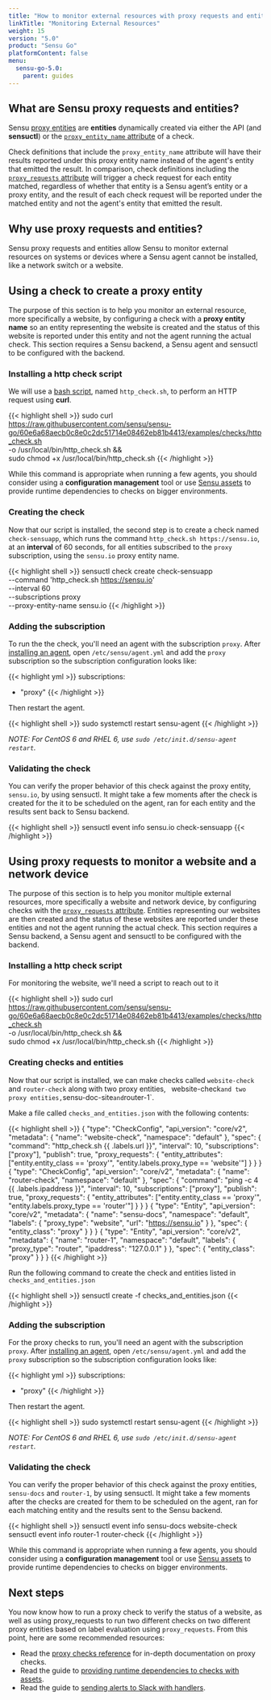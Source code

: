 ```yaml
---
title: "How to monitor external resources with proxy requests and entities"
linkTitle: "Monitoring External Resources"
weight: 15
version: "5.0"
product: "Sensu Go"
platformContent: false
menu: 
  sensu-go-5.0:
    parent: guides
---
```


## What are Sensu proxy requests and entities?

Sensu [proxy entities][1] are **entities** dynamically created via either the
API (and **sensuctl**) or the [`proxy_entity_name` attribute][2] of a check.

Check definitions that include the `proxy_entity_name` attribute will have their
results reported under this proxy entity name instead of the agent's entity that
emitted the result. In comparison, check definitions including the
[`proxy_requests` attribute][3] will trigger a check request for each entity
matched, regardless of whether that entity is a Sensu agent’s entity or a proxy
entity, and the result of each check request will be reported under the matched
entity and not the agent's entity that emitted the result.

## Why use proxy requests and entities?

Sensu proxy requests and entities allow Sensu to monitor external resources
on systems or devices where a Sensu agent cannot be installed, like a
network switch or a website.

## Using a check to create a proxy entity

The purpose of this section is to help you monitor an external resource, more
specifically a website, by configuring a check with a **proxy entity name** so an
entity representing the website is created and the status of this website is
reported under this entity and not the agent running the actual check.
This section requires a Sensu backend, a Sensu agent and sensuctl to be configured
with the backend.

### Installing a http check script

We will use a [bash script][4], named `http_check.sh`, to perform an HTTP
request using **curl**.

{{< highlight shell >}}
sudo curl https://raw.githubusercontent.com/sensu/sensu-go/60e6a68aecb0c8e0c2dc51714e08462eb81b4413/examples/checks/http_check.sh \
-o /usr/local/bin/http_check.sh && \
sudo chmod +x /usr/local/bin/http_check.sh
{{< /highlight >}}

While this command is appropriate when running a few agents, you should consider
using a **configuration management** tool or use [Sensu assets][5] to provide
runtime dependencies to checks on bigger environments.

### Creating the check

Now that our script is installed, the second step is to create a check named
`check-sensuapp`, which runs the command `http_check.sh https://sensu.io`, at an
**interval** of 60 seconds, for all entities subscribed to the `proxy`
subscription, using the `sensu.io` proxy entity name.

{{< highlight shell >}}
sensuctl check create check-sensuapp \
--command 'http_check.sh https://sensu.io' \
--interval 60 \
--subscriptions proxy \
--proxy-entity-name sensu.io
{{< /highlight >}}

### Adding the subscription
To run the the check, you'll need an agent with the subscription `proxy`.
After [installing an agent][install], open `/etc/sensu/agent.yml`
and add the `proxy` subscription so the subscription configuration looks like:

{{< highlight yml >}}
subscriptions:
  - "proxy"
{{< /highlight >}}

Then restart the agent.

{{< highlight shell >}}
sudo systemctl restart sensu-agent
{{< /highlight >}}

_NOTE: For CentOS 6 and RHEL 6, use `sudo /etc/init.d/sensu-agent restart`._

### Validating the check

You can verify the proper behavior of this check against the proxy entity,
`sensu.io`, by using sensuctl. It might take a few moments after
the check is created for the it to be scheduled on the agent, ran for each entity
 and the results sent back to Sensu backend.

{{< highlight shell >}}
sensuctl event info sensu.io check-sensuapp
{{< /highlight >}}

## Using proxy requests to monitor a website and a network device

The purpose of this section is to help you monitor multiple external resources, more
specifically a website and network device, by configuring checks with the [`proxy_requests` attribute][3].
Entities representing our websites are then created and the status of these
websites are reported under these entities and not the agent running the actual check.
This section requires a Sensu backend, a Sensu agent and sensuctl to be configured
with the backend.

### Installing a http check script

For monitoring the website, we'll need a script to reach out to it

{{< highlight shell >}}
sudo curl https://raw.githubusercontent.com/sensu/sensu-go/60e6a68aecb0c8e0c2dc51714e08462eb81b4413/examples/checks/http_check.sh \
-o /usr/local/bin/http_check.sh && \
sudo chmod +x /usr/local/bin/http_check.sh
{{< /highlight >}}

### Creating checks and entities

Now that our script is installed, we can make checks called `website-check` and `router-check` along with two proxy entities, `
`website-check` and two proxy entities, `sensu-doc-site` and `router-1`.

Make a file called `checks_and_entities.json` with the following contents:

{{< highlight shell >}}
{
  "type": "CheckConfig",
  "api_version": "core/v2",
  "metadata": {
    "name": "website-check",
    "namespace": "default"
  },
  "spec": {
    "command": "http_check.sh {{ .labels.url }}",
    "interval": 10,
    "subscriptions": ["proxy"],
    "publish": true,
    "proxy_requests": {
      "entity_attributes": ["entity.entity_class == 'proxy'",
                            "entity.labels.proxy_type == 'website'"]
     }
  }
}
{
  "type": "CheckConfig",
  "api_version": "core/v2",
  "metadata": {
    "name": "router-check",
    "namespace": "default"
  },
  "spec": {
    "command": "ping -c 4 {{ .labels.ipaddress }}",
    "interval": 10,
    "subscriptions": ["proxy"],
    "publish": true,
    "proxy_requests": {
      "entity_attributes": ["entity.entity_class == 'proxy'",
                            "entity.labels.proxy_type == 'router'"]
     }
  }
}
{
  "type": "Entity",
  "api_version": "core/v2",
  "metadata": {
    "name": "sensu-docs",
    "namespace": "default",
    "labels": {
      "proxy_type": "website",
      "url": "https://sensu.io"
    }
  },
  "spec": {
    "entity_class": "proxy"
    }
  }
}
{
  "type": "Entity",
  "api_version": "core/v2",
  "metadata": {
    "name": "router-1",
    "namespace": "default",
    "labels": {
      "proxy_type": "router",
      "ipaddress": "127.0.0.1"
    }
  },
  "spec": {
    "entity_class": "proxy"
    }
  }
}
{{< /highlight >}}

Run the following command to create the check and entities listed in `checks_and_entities.json`

{{< highlight shell >}}
sensuctl create -f checks_and_entities.json
{{< /highlight >}}

### Adding the subscription
For the proxy checks to run, you'll need an agent with the subscription `proxy`.
After [installing an agent][install], open `/etc/sensu/agent.yml`
and add the `proxy` subscription so the subscription configuration looks like:

{{< highlight yml >}}
subscriptions:
  - "proxy"
{{< /highlight >}}

Then restart the agent.

{{< highlight shell >}}
sudo systemctl restart sensu-agent
{{< /highlight >}}

_NOTE: For CentOS 6 and RHEL 6, use `sudo /etc/init.d/sensu-agent restart`._

### Validating the check

You can verify the proper behavior of this check against the proxy entities,
`sensu-docs` and `router-1`, by using sensuctl. It might take a few moments after
the checks are created for them to be scheduled on the agent, ran for each matching entity
 and the results sent to the Sensu backend.

{{< highlight shell >}}
sensuctl event info sensu-docs website-check
sensuctl event info router-1 router-check
{{< /highlight >}}

While this command is appropriate when running a few agents, you should consider
using a **configuration management** tool or use [Sensu assets][5] to provide
runtime dependencies to checks on bigger environments.

## Next steps

You now know how to run a proxy check to verify the status of a website, as
well as using proxy_requests to run two different checks on two different proxy entities based on label evaluation using `proxy_requests`.
From this point, here are some recommended resources:

* Read the [proxy checks reference][6] for in-depth documentation on proxy checks.
* Read the guide to [providing runtime dependencies to checks with assets][5].
* Read the guide to [sending alerts to Slack with handlers][7].

[1]: ../../reference/entities/#what-is-a-proxy-entity
[2]: ../../reference/checks/#check-attributes
[3]: ../../reference/checks/#proxy-requests
[4]: https://raw.githubusercontent.com/sensu/sensu-go/dccfeb9093c21e45fd6505d3b32da354bdf8a136/examples/checks/http_check.sh
[5]: ../../reference/assets
[6]: ../../reference/checks/#proxy-requests
[7]: ../send-slack-alerts/
[install]: ../../getting-started/installation-and-configuration
[start]: ../../getting-started/installation-and-configuration/#starting-the-services
